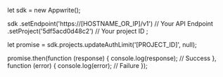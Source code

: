 let sdk = new Appwrite();

sdk
    .setEndpoint('https://[HOSTNAME_OR_IP]/v1') // Your API Endpoint
    .setProject('5df5acd0d48c2') // Your project ID
;

let promise = sdk.projects.updateAuthLimit('[PROJECT_ID]', null);

promise.then(function (response) {
    console.log(response); // Success
}, function (error) {
    console.log(error); // Failure
});